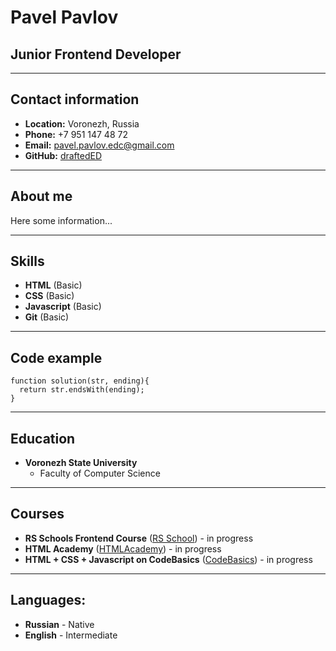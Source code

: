 # Pavel Pavlov

## Junior Frontend Developer

*********

## Contact information

* __Location:__ Voronezh, Russia
* __Phone:__ +7 951 147 48 72
* __Email:__ pavel.pavlov.edc@gmail.com
* __GitHub:__ [draftedED](https://github.com/draftedED)

*********

## About me

Here some information...

*********

## Skills

* __HTML__ (Basic)
* __CSS__ (Basic)
* __Javascript__ (Basic)
* __Git__ (Basic)

*********

## Code example

```
function solution(str, ending){
  return str.endsWith(ending);
}
```

*********

## Education

* __Voronezh State University__
    * Faculty of Computer Science

*********

## Courses

* __RS Schools Frontend Course__ ([RS School](https://rs.school/)) - in progress
* __HTML Academy__ ([HTMLAcademy](https://htmlacademy.ru/)) - in progress
* __HTML + CSS + Javascript on CodeBasics__ ([CodeBasics](https://code-basics.com/ru)) - in progress

*********

## Languages:

* __Russian__ - Native
* __English__ - Intermediate